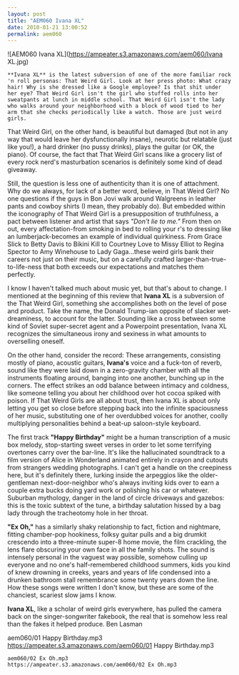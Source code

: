 ```yaml
---
layout: post
title: "AEM060 Ivana XL"
date: 2010-01-21 13:00:52
permalink: aem060
---
```

![AEM060 Ivana XL](https://ampeater.s3.amazonaws.com/aem060/Ivana XL.jpg)

    **Ivana XL** is the latest subversion of one of the more familiar rock 'n roll personas: That Weird Girl. Look at her press photo: What crazy hair! Why is she dressed like a Google employee? Is that shit under her eye? That Weird Girl isn't the girl who stuffed rolls into her sweatpants at lunch in middle school. That Weird Girl isn't the lady who walks around your neighborhood with a block of wood tied to her arm that she checks periodically like a watch. Those are just weird girls.

That Weird Girl, on the other hand, is beautiful but damaged (but not in any way that would leave her dysfunctionally insane), neurotic but relatable (just like you!), a hard drinker (no pussy drinks), plays the guitar (or OK, the piano). Of course, the fact that That Weird Girl scans like a grocery list of every rock nerd's masturbation scenarios is definitely some kind of dead giveaway.

Still, the question is less one of authenticity than it is one of attachment. Why do we always, for lack of a better word, believe, in That Weird Girl? No one questions if the guys in Bon Jovi walk around Walgreens in leather pants and cowboy shirts (I mean, they probably do). But embedded within the iconography of That Weird Girl is a presupposition of truthfulness, a pact between listener and artist that says _"Don't lie to me."_ From then on out, every affectation-from smoking in bed to rolling your r's to dressing like an lumberjack-becomes an example of individual quirkiness. From Grace Slick to Betty Davis to Bikini Kill to Courtney Love to Missy Elliot to Regina Spector to Amy Winehouse to Lady Gaga...these weird girls bank their careers not just on their music, but on a carefully crafted larger-than-true-to-life-ness that both exceeds our expectations and matches them perfectly.

I know I haven't talked much about music yet, but that's about to change. I mentioned at the beginning of this review that **Ivana XL** is a subversion of the That Weird Girl, something she accomplishes both on the level of pose and product. Take the name, the Donald Trump-ian opposite of slacker wet-dreaminess, to account for the latter. Sounding like a cross between some kind of Soviet super-secret agent and a Powerpoint presentation, Ivana XL recognizes the simultaneous irony and sexiness in what amounts to overselling oneself.

On the other hand, consider the record: These arrangements, consisting mostly of piano, acoustic guitars, **Ivana's** voice and a fuck-ton of reverb, sound like they were laid down in a zero-gravity chamber with all the instruments floating around, banging into one another, bunching up in the corners. The effect strikes an odd balance between intimacy and coldness, like someone telling you about her childhood over hot cocoa spiked with poison. If That Weird Girls are all about trust, then Ivana XL is about only letting you get so close before stepping back into the infinite spaciousness of her music, substituting one of her overdubbed voices for another, coolly multiplying personalities behind a beat-up saloon-style keyboard.

The first track **"Happy Birthday"** might be a human transcription of a music box melody, stop-starting sweet verses in order to let some terrifying overtones carry over the bar-line. It's like the hallucinated soundtrack to a film version of Alice in Wonderland animated entirely in crayon and cutouts from strangers wedding photographs. I can't get a handle on the creepiness here, but it's definitely there, lurking inside the arpeggios like the older-gentleman next-door-neighbor who's always inviting kids over to earn a couple extra bucks doing yard work or polishing his car or whatever. Suburban mythology, danger in the land of circle driveways and gazebos: this is the toxic subtext of the tune, a birthday salutation hissed by a bag lady through the tracheotomy hole in her throat.

**"Ex Oh,"** has a similarly shaky relationship to fact, fiction and nightmare, fitting chamber-pop hookiness, folksy guitar pulls and a big drumkit crescendo into a three-minute super-8 home movie, the film crackling, the lens flare obscuring your own face in all the family shots. The sound is intensely personal in the vaguest way possible, somehow culling up everyone and no one's half-remembered childhood summers, kids you kind of knew drowning in creeks, years and years of life condensed into a drunken bathroom stall remembrance some twenty years down the line. How these songs were written I don't know, but these are some of the chanciest, scariest slow jams I know.

**Ivana XL**, like a scholar of weird girls everywhere, has pulled the camera back on the singer-songwriter fakebook, the real that is somehow less real than the fakes it helped produce. Ben Lasman
  
  aem060/01 Happy Birthday.mp3
    https://ampeater.s3.amazonaws.com/aem060/01 Happy Birthday.mp3
    
    aem060/02 Ex Oh.mp3
    https://ampeater.s3.amazonaws.com/aem060/02 Ex Oh.mp3
    
    
